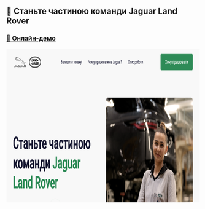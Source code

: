 ## 👩 Станьте частиною команди Jaguar Land Rover
### [🔗 Онлайн-демо](https://alexsand-r.github.io/Jaguar/)
<p align="center">
  <img src="img/44.png" alt="Image 1" width="800" height="400">
</p>

